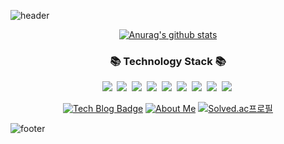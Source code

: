 ![header](https://capsule-render.vercel.app/api?type=slice&color=30A9DE&height=60&section=header&text=Hello%20World%20🌟👋&fontColor=090707&fontAlignX=45&fontAlignY=65&fontSize=25)

<div align=center>
 
[![Anurag's github stats](https://github-readme-stats.vercel.app/api?username=vividswan&theme=dark)](https://github.com/anuraghazra/github-readme-stats)
 
<h3 align="center">📚 Technology Stack 📚</h4> 
<p align="center">
  <img src="https://img.shields.io/badge/-JAVA-orange"/>&nbsp
  <img src="https://img.shields.io/badge/-Spring-yellow"/>&nbsp
  <img src="https://img.shields.io/badge/-SpringBoot-navy"/>&nbsp
  <img src="https://img.shields.io/badge/-JPA-blue"/>&nbsp
  <img src="https://img.shields.io/badge/-MySQL-blue"/>&nbsp
  <img src="https://img.shields.io/badge/-Mustache-red"/>&nbsp
  <img src="https://img.shields.io/badge/-Vuejs-yellow"/>&nbsp
  <img src="https://img.shields.io/badge/-AWS-black"/>&nbsp
  <img src="https://img.shields.io/badge/-JQuery-navy"/>&nbsp
 </p>

[![Tech Blog Badge](http://img.shields.io/badge/-Tech%20blog-black?style=flat-square&logo=github&link=https://vividswan.github.io/)](https://vividswan.github.io/)
[![About Me](https://img.shields.io/badge/-about%20me-blue)](https://vividswan.github.io/about.html)
[![Solved.ac프로필](http://mazassumnida.wtf/api/mini/generate_badge?boj=vividswan)](https://solved.ac/vividswan)


</div>

<!--
**vividswan/vividswan** is a ✨ _special_ ✨ repository because its `README.md` (this file) appears on your GitHub profile.

Here are some ideas to get you started:

- 🔭 I’m currently working on …
- 🌱 I’m currently learning …
- 👯 I’m looking to collaborate on …
- 🤔 I’m looking for help with …
- 💬 Ask me about …
- 📫 How to reach me: …
- 😄 Pronouns: …
- ⚡ Fun fact: …
-->

![footer](https://capsule-render.vercel.app/api?type=slice&color=EFDC05&height=40&section=footer)
